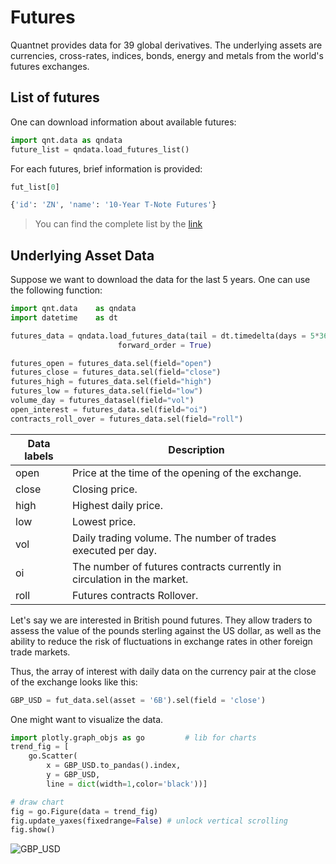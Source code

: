 # Futures
Quantnet provides data for 39 global derivatives. The underlying assets are currencies, cross-rates, indices, bonds, energy and metals from the world's futures exchanges.

##  List of futures
One can download information about available futures:

```python
import qnt.data as qndata
future_list = qndata.load_futures_list()
```

For each futures, brief information is provided:
```python
fut_list[0]
```
```python
{'id': 'ZN', 'name': '10-Year T-Note Futures'}
```

> You can find the complete list by the [link](https://quantnet.ai/documentation/ru/user_guide/futures_full_list.html)

##  Underlying Asset Data

Suppose we want to download the data for the last 5 years. One can use the following function:

```python
import qnt.data    as qndata
import datetime    as dt

futures_data = qndata.load_futures_data(tail = dt.timedelta(days = 5*365),
                        forward_order = True)

futures_open = futures_data.sel(field="open")
futures_close = futures_data.sel(field="close")
futures_high = futures_data.sel(field="high")
futures_low = futures_data.sel(field="low")
volume_day = futures_datasel(field="vol")
open_interest = futures_data.sel(field="oi")
contracts_roll_over = futures_data.sel(field="roll")
```

| Data labels | Description |
| ------------------ | -------- |
| open               | Price at the time of the opening of the exchange.|
| close              | Closing price. |
| high               | Highest daily price.|
| low                | Lowest price. |
| vol                | Daily trading volume. The number of trades executed per day.|
| oi                 | The number of futures contracts currently in circulation in the market.|
| roll              | Futures contracts Rollover.|

Let's say we are interested in British pound futures. They allow traders to assess the value of the pounds sterling against the US dollar, as well as the ability to reduce the risk of fluctuations in exchange rates in other foreign trade markets.

Thus, the array of interest with daily data on the currency pair at the close of the exchange looks like this:

```python
GBP_USD = fut_data.sel(asset = '6B').sel(field = 'close')
```

One might want to visualize the data.

```python
import plotly.graph_objs as go         # lib for charts
trend_fig = [
    go.Scatter(
        x = GBP_USD.to_pandas().index,
        y = GBP_USD,
        line = dict(width=1,color='black'))]

# draw chart
fig = go.Figure(data = trend_fig)
fig.update_yaxes(fixedrange=False) # unlock vertical scrolling
fig.show()
```

![GBP_USD](./pictures/GBD_USD.PNG)

